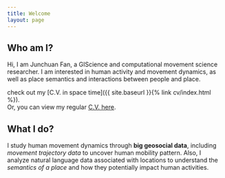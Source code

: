 ```yaml
---
title: Welcome
layout: page
---
```


## Who am I?

Hi, I am Junchuan Fan, a GIScience and computational movement science researcher.  I am interested in human activity and movement dynamics, as well as place semantics and interactions between people and place. 

check out my [C.V. in space time]({{ site.baseurl }}{% link cv/index.html %}).  
Or, you can view my regular [C.V. here](https://docs.google.com/document/d/1PoyEGga4Y5A0dTorYs8L0Lygnu1tMwT4imiX2k-FUHA/edit?usp=sharing).


## What I do?
I study human movement dynamics through **big geosocial data**, including *movement trajectory data* to uncover human mobility pattern. 
Also, I analyze natural language data associated with locations to understand the *semantics of a place* and how they potentially impact human activities.  




